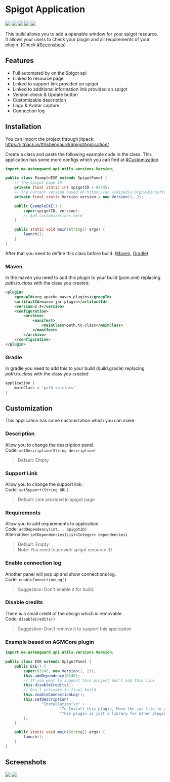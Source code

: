 # Spigot Application
![](https://img.shields.io/badge/dynamic/json?color=green&label=build&query=status&url=https%3A%2F%2Fjitpack.io%2Fapi%2Fbuilds%2Fcom.github.Ashengaurd%2FSpigotApplication%2FlatestOk)
![](https://img.shields.io/github/license/Ashengaurd/SpigotApplication)
![](https://img.shields.io/github/v/release/Ashengaurd/SpigotApplication)
![](https://img.shields.io/github/downloads/Ashengaurd/SpigotApplication/total)
![](https://img.shields.io/discord/690930221930643467?label=discord)

This build allows you to add a openable window for your spigot resource.  
It allows your users to check your plugin and all requirements of your plugin. (Check [#Sceenshots](#Screenshots))

## Features
* Full automated by on the Spigot api
* Linked to resource page
* Linked to support link provided on spigot
* Linked to additional information link provided on spigot
* Version check & Update button
* Customizable description
* Logo & Avatar capture
* Connection log

## Installation
You can import the project through jitpack:  
https://jitpack.io/#Ashengaurd/SpigotApplication/

Create a class and paste the following example code in the class.
This application has some more configs which you can find at [#Customization](#Customization)
```java
import me.ashenguard.api.utils.versions.Version;

public class ExampleEXE extends SpigotPanel {
    // The spigot page ID
    private final static int spigotID = 83245;
    // The current version based on https://en.wikipedia.org/wiki/Software_versioning
    private final static Version version = new Version(1, 2);

    public ExampleEXE() {
        super(spigotID, version);
        // Add Customizations here
    }

    public static void main(String[] args) {
        launch();
    }
}
```

After that you need to define this class before build. ([Maven](#Maven), [Gradle](#Gradle))

### Maven
In the maven you need to add this plugin to your build (pom.xml) replacing *path.to.class* with the class you created.
```xml
<plugin>
    <groupId>org.apache.maven.plugins</groupId>
    <artifactId>maven-jar-plugin</artifactId>
    <version>2.4</version>
    <configuration>
        <archive>
            <manifest>
                <mainClass>path.to.class</mainClass>
            </manifest>
        </archive>
    </configuration>
</plugin>
```

### Gradle
In gradle you need to add this to your build (build.gradle) replacing *path.to.class* with the class you created
```groovy
application {
    mainClass = 'path.to.class'
}
```

## Customization
This application has some customization which you can make.
### Description
Allow you to change the description panel.  
Code: `setDescription(String description)`
> Default: Empty
### Support Link
Allow you to change the support link.  
Code: `setSupport(String URL)`
> Default: Link provided in spigot page
### Requirements
Allow you to add requirements to application.  
Code: `addDependency(int... SpigotID)`  
Alternative: `setDependencies(List<Integer> dependencies)`
> Default: Empty  
> Note: You need to provide spigot resource ID
### Enable connection log
Another panel will pop up and show connections log.  
Code: `enableConnectionLog()`
> Suggestion: Don't enable it for build.
### Disable credits
There is a small credit of the design which is removable.  
Code: `disableCredits()`
> Suggestion: Don't remove it to support this application

### Example based on AGMCore plugin
```java
import me.ashenguard.api.utils.versions.Version;

public class EXE extends SpigotPanel {
    public EXE() {
        super(83245, new Version(1, 2));
        this.addDependency(6245);
        // If you want to support this project don't add this line
        this.disableCredits(); 
        // Don't activate in final build
        this.enableConnectionLog();
        this.setDescription(
                "Installation:\n" +
                        "To Install this plugin, Move the jar file to your plugins folder.\n\n" +
                        "This plugin is just a library for other plugins and there is no commands and events management"
        );
    }

    public static void main(String[] args) {
        launch();
    }
}
```

## Screenshots
![](https://i.ibb.co/Kz2cbwt/MAin.jpg)
![](https://i.ibb.co/xztgPRb/Requirement.jpg)